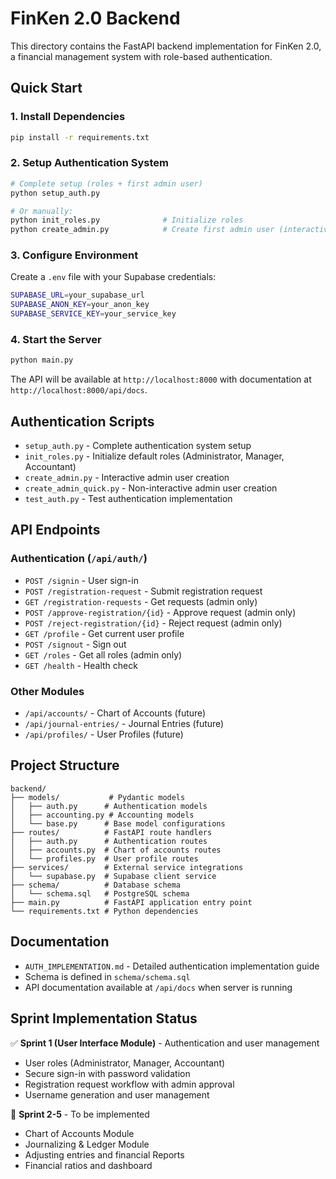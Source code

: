 # FinKen 2.0 Backend

This directory contains the FastAPI backend implementation for FinKen 2.0, a financial management system with role-based authentication.

## Quick Start

### 1. Install Dependencies
```bash
pip install -r requirements.txt
```

### 2. Setup Authentication System
```bash
# Complete setup (roles + first admin user)
python setup_auth.py

# Or manually:
python init_roles.py              # Initialize roles
python create_admin.py            # Create first admin user (interactive)
```

### 3. Configure Environment
Create a `.env` file with your Supabase credentials:
```bash
SUPABASE_URL=your_supabase_url
SUPABASE_ANON_KEY=your_anon_key
SUPABASE_SERVICE_KEY=your_service_key
```

### 4. Start the Server
```bash
python main.py
```

The API will be available at `http://localhost:8000` with documentation at `http://localhost:8000/api/docs`.

## Authentication Scripts

- `setup_auth.py` - Complete authentication system setup
- `init_roles.py` - Initialize default roles (Administrator, Manager, Accountant)
- `create_admin.py` - Interactive admin user creation
- `create_admin_quick.py` - Non-interactive admin user creation
- `test_auth.py` - Test authentication implementation

## API Endpoints

### Authentication (`/api/auth/`)
- `POST /signin` - User sign-in
- `POST /registration-request` - Submit registration request
- `GET /registration-requests` - Get requests (admin only)
- `POST /approve-registration/{id}` - Approve request (admin only)
- `POST /reject-registration/{id}` - Reject request (admin only)
- `GET /profile` - Get current user profile
- `POST /signout` - Sign out
- `GET /roles` - Get all roles (admin only)
- `GET /health` - Health check

### Other Modules
- `/api/accounts/` - Chart of Accounts (future)
- `/api/journal-entries/` - Journal Entries (future)
- `/api/profiles/` - User Profiles (future)

## Project Structure

```
backend/
├── models/           # Pydantic models
│   ├── auth.py      # Authentication models
│   ├── accounting.py # Accounting models
│   └── base.py      # Base model configurations
├── routes/          # FastAPI route handlers
│   ├── auth.py      # Authentication routes
│   ├── accounts.py  # Chart of accounts routes
│   └── profiles.py  # User profile routes
├── services/        # External service integrations
│   └── supabase.py  # Supabase client service
├── schema/          # Database schema
│   └── schema.sql   # PostgreSQL schema
├── main.py          # FastAPI application entry point
└── requirements.txt # Python dependencies
```

## Documentation

- `AUTH_IMPLEMENTATION.md` - Detailed authentication implementation guide
- Schema is defined in `schema/schema.sql`
- API documentation available at `/api/docs` when server is running

## Sprint Implementation Status

✅ **Sprint 1 (User Interface Module)** - Authentication and user management
- User roles (Administrator, Manager, Accountant)
- Secure sign-in with password validation
- Registration request workflow with admin approval
- Username generation and user management

🔄 **Sprint 2-5** - To be implemented
- Chart of Accounts Module
- Journalizing & Ledger Module  
- Adjusting entries and financial Reports
- Financial ratios and dashboard
